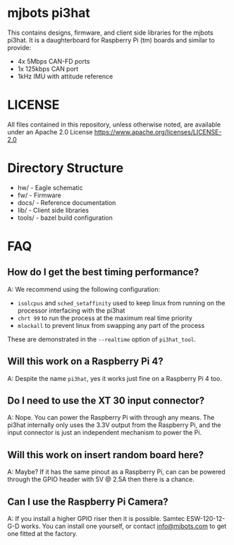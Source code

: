 # mjbots pi3hat #

This contains designs, firmware, and client side libraries for the
mjbots pi3hat.  It is a daughterboard for Raspberry Pi (tm) boards and
similar to provide:

* 4x 5Mbps CAN-FD ports
* 1x 125kbps CAN port
* 1kHz IMU with attitude reference

# LICENSE #

All files contained in this repository, unless otherwise noted, are
available under an Apache 2.0 License
https://www.apache.org/licenses/LICENSE-2.0

# Directory Structure #

* hw/ - Eagle schematic
* fw/ - Firmware
* docs/ - Reference documentation
* lib/ - Client side libraries
* tools/ - bazel build configuration

# FAQ #

## How do I get the best timing performance? ##

A: We recommend using the following configuration:
 * `isolcpus` and `sched_setaffinity` used to keep linux from running
   on the processor interfacing with the pi3hat
 * `chrt 99` to run the process at the maximum real time priority
 * `mlockall` to prevent linux from swapping any part of the process

These are demonstrated in the `--realtime` option of `pi3hat_tool`.

## Will this work on a Raspberry Pi 4? ##

A: Despite the name `pi3hat`, yes it works just fine on a Raspberry Pi
4 too.

## Do I need to use the XT 30 input connector? ##

A: Nope.  You can power the Raspberry Pi with through any means.  The
pi3hat internally only uses the 3.3V output from the Raspberry Pi, and
the input connector is just an independent mechanism to power the Pi.

## Will this work on **insert random board here**? ##

A: Maybe?  If it has the same pinout as a Raspberry Pi, can can be
powered through the GPIO header with 5V @ 2.5A then there is a chance.

## Can I use the Raspberry Pi Camera? ##

A: If you install a higher GPIO riser then it is possible.  Samtec
ESW-120-12-G-D works.  You can install one yourself, or contact
info@mjbots.com to get one fitted at the factory.
